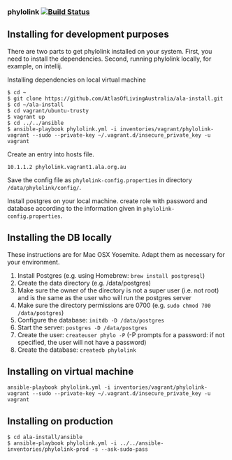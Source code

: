 ### phylolink   [![Build Status](https://travis-ci.org/AtlasOfLivingAustralia/phylolink.svg?branch=master)](https://travis-ci.org/AtlasOfLivingAustralia/phylolink)

## Installing for development purposes

There are two parts to get phylolink installed on your system. First, you need to install the dependencies. Second, running phylolink locally, for example, on intellij.

Installing dependencies on local virtual machine

```
$ cd ~
$ git clone https://github.com/AtlasOfLivingAustralia/ala-install.git
$ cd ~/ala-install
$ cd vagrant/ubuntu-trusty
$ vagrant up
$ cd ../../ansible
$ ansible-playbook phylolink.yml -i inventories/vagrant/phylolink-vagrant --sudo --private-key ~/.vagrant.d/insecure_private_key -u vagrant
```
Create an entry into hosts file.
```
10.1.1.2 phylolink.vagrant1.ala.org.au
```
Save the config file as ```phylolink-config.properties``` in directory ```/data/phylolink/config/```.

Install postgres on your local machine. create role with password and database according to the information given in ```phylolink-config.properties```.


## Installing the DB locally

These instructions are for Mac OSX Yosemite. Adapt them as necessary for your environment.

1. Install Postgres (e.g. using Homebrew: ```brew install postgresql```)
1. Create the data directory (e.g. /data/postgres)
1. Make sure the owner of the directory is not a super user (i.e. not root) and is the same as the user who will run the postgres server
1. Make sure the directory permissions are 0700 (e.g. ```sudo chmod 700 /data/postgres```)
1. Configure the database: ```initdb -D /data/postgres```
1. Start the server: ```postgres -D /data/postgres```
1. Create the user: ```createuser phylo -P``` (-P prompts for a password: if not specified, the user will not have a password)
1. Create the database: ```createdb phylolink```

## Installing on virtual machine
```
ansible-playbook phylolink.yml -i inventories/vagrant/phylolink-vagrant --sudo --private-key ~/.vagrant.d/insecure_private_key -u vagrant
```

## Installing on production
```
$ cd ala-install/ansible
$ ansible-playbook phylolink.yml -i ../../ansible-inventories/phylolink-prod -s --ask-sudo-pass
```
